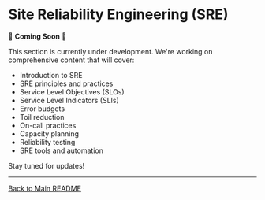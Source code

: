 # Site Reliability Engineering (SRE)

🚧 **Coming Soon** 🚧

This section is currently under development. We're working on comprehensive content that will cover:

- Introduction to SRE
- SRE principles and practices
- Service Level Objectives (SLOs)
- Service Level Indicators (SLIs)
- Error budgets
- Toil reduction
- On-call practices
- Capacity planning
- Reliability testing
- SRE tools and automation

Stay tuned for updates!

---

[Back to Main README](./README.md)